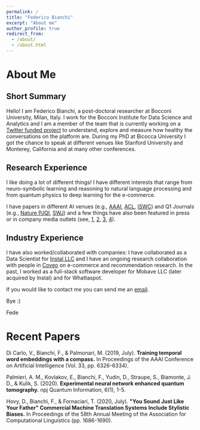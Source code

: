 ```yaml
---
permalink: /
title: "Federico Bianchi"
excerpt: "About me"
author_profile: true
redirect_from: 
  - /about/
  - /about.html
---
```


About Me
======

Short Summary
--------------

Hello! I am Federico Bianchi, a post-doctoral researcher at Bocconi University, Milan, Italy. I work for the Bocconi 
Institute for Data Science and Analytics and I am a member of the team that is currently working on a [Twitter funded 
project](https://blog.twitter.com/en_us/topics/company/2018/measuring_healthy_conversation.html) to understand, explore and measure
how healthy the conversations on the platform are. During my PhD at Bicocca University I got the chance to speak at different venues like Stanford University
and Monterey, California and at many other conferences.


Research Experience
-------------------

I like doing a lot of different things! I have different interests that range from neuro-symbolic learning and reasoning to natural language processing and from 
quantum physics to deep learning for the e-commerce.

I have papers in different AI venues (e.g., [AAAI](https://www.aaai.org/ojs/index.php/AAAI/article/view/4594/4472),
 [ACL](https://www.aclweb.org/anthology/2020.acl-main.154.pdf), 
 [ISWC](https://link.springer.com/chapter/10.1007/978-3-030-00671-6_4)) and Q1 Journals (e.g., 
[Nature PJQI](https://www.nature.com/articles/s41534-020-0248-6), [SWJ](http://www.semantic-web-journal.net/system/files/swj2188.pdf)) and a few things have also been
 featured in press or in company media outlets (see, [1](https://phys.org/news/2020-02-machine-quantum-optics.html), 
[2](https://www.photonics.com/Articles/Neural_Network_Improves_Quantum_Tomography/a65552), 
[3](https://www.knowledge.unibocconi.eu/notizia.php?idArt=21787), 
[4](https://blog.coveo.com/multi-brand-personalization-in-ecommerce/)).


Industry Experience
-------------------

I have also worked/collaborated with companies: I have collaborated as a Data Scientist for [Instal LLC](https://instal.com)  and I have an ongoing 
research collaboration with people in [Coveo](https://www.coveo.com/en) on e-commerce and recommendation research. In the past, 
I worked as a full-stack software developer for Mobave LLC (later acquired by Instal) and for Whattaspot.



If you would like to contact me you can send me an [email](f.bianchi@unibocconi.it).

Bye :)

Fede

Recent Papers
======

Di Carlo, V., Bianchi, F., & Palmonari, M. (2019, July). **Training temporal word embeddings with a compass.** In Proceedings of the AAAI Conference on Artificial Intelligence (Vol. 33, pp. 6326-6334).

Palmieri, A. M., Kovlakov, E., Bianchi, F., Yudin, D., Straupe, S., Biamonte, J. D., & Kulik, S. (2020). **Experimental neural network enhanced quantum tomography.** npj Quantum Information, 6(1), 1-5.

Hovy, D., Bianchi, F., & Fornaciari, T. (2020, July). **"You Sound Just Like Your Father" Commercial Machine Translation Systems Include Stylistic Biases.** In Proceedings of the 58th Annual Meeting of the Association for Computational Linguistics (pp. 1686-1690).